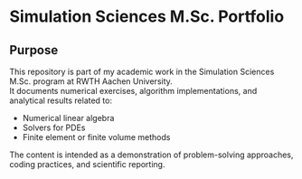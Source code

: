 # Simulation Sciences M.Sc. Portfolio

## Purpose

This repository is part of my academic work in the Simulation Sciences M.Sc. program at RWTH Aachen University.  
It documents numerical exercises, algorithm implementations, and analytical results related to:

- Numerical linear algebra
- Solvers for PDEs
- Finite element or finite volume methods

The content is intended as a demonstration of problem-solving approaches, coding practices, and scientific reporting.
